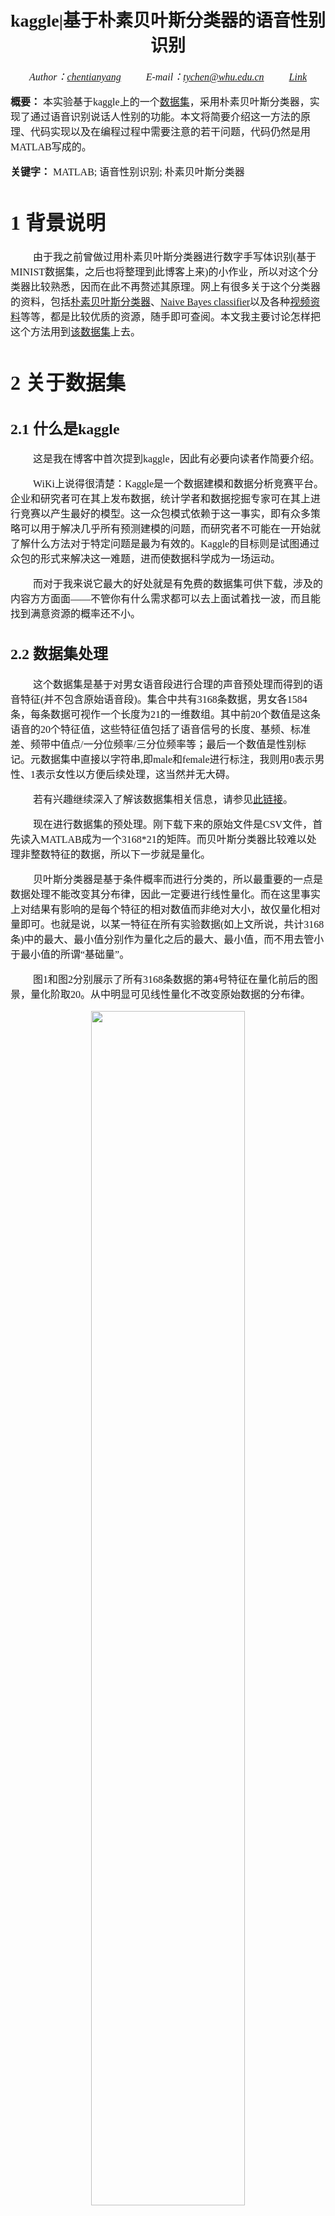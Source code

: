 ﻿
# <center><font face="宋体"> kaggle|基于朴素贝叶斯分类器的语音性别识别 </font></center>

*<center><font face="Times New Roman" size = 3> Author：[chentianyang](https://github.com/chentianyangWHU) &emsp;&emsp; E-mail：tychen@whu.edu.cn &emsp;&emsp; [Link](https://github.com/chentianyangWHU/Gender-Recognition/tree/master/NaiveBayes)</center>*

**概要：** <font face="宋体" size = 3> 本实验基于kaggle上的一个[数据集](https://www.kaggle.com/primaryobjects/voicegender/home)，采用朴素贝叶斯分类器，实现了通过语音识别说话人性别的功能。本文将简要介绍这一方法的原理、代码实现以及在编程过程中需要注意的若干问题，代码仍然是用MATLAB写成的。</font>

**关键字：** <font face="宋体" size = 3 >MATLAB; 语音性别识别; 朴素贝叶斯分类器</font>

# <font face="宋体"> 1 背景说明 </font>

&emsp;&emsp; <font face="宋体">由于我之前曾做过用朴素贝叶斯分类器进行数字手写体识别(基于MINIST数据集，之后也将整理到此博客上来)的小作业，所以对这个分类器比较熟悉，因而在此不再赘述其原理。网上有很多关于这个分类器的资料，包括[朴素贝叶斯分类器](https://zh.wikipedia.org/wiki/%E6%9C%B4%E7%B4%A0%E8%B4%9D%E5%8F%B6%E6%96%AF%E5%88%86%E7%B1%BB%E5%99%A8)、[Naive Bayes classifier](https://en.wikipedia.org/wiki/Naive_Bayes_classifier)以及各种[视频资料](https://www.youtube.com/watch?v=AqonCeZUcC4)等等，都是比较优质的资源，随手即可查阅。本文我主要讨论怎样把这个方法用到[该数据集](https://www.kaggle.com/primaryobjects/voicegender/home)上去。</font>

# <font face="宋体"> 2 关于数据集 </font>

## <font face="宋体"> 2.1 什么是kaggle</font>

&emsp;&emsp; <font face="宋体">这是我在博客中首次提到kaggle，因此有必要向读者作简要介绍。</font>

&emsp;&emsp; <font face="宋体">WiKi上说得很清楚：Kaggle是一个数据建模和数据分析竞赛平台。企业和研究者可在其上发布数据，统计学者和数据挖掘专家可在其上进行竞赛以产生最好的模型。这一众包模式依赖于这一事实，即有众多策略可以用于解决几乎所有预测建模的问题，而研究者不可能在一开始就了解什么方法对于特定问题是最为有效的。Kaggle的目标则是试图通过众包的形式来解决这一难题，进而使数据科学成为一场运动。</font>

&emsp;&emsp; <font face="宋体">而对于我来说它最大的好处就是有免费的数据集可供下载，涉及的内容方方面面——不管你有什么需求都可以去上面试着找一波，而且能找到满意资源的概率还不小。</font>

## <font face="宋体"> 2.2 数据集处理</font>

&emsp;&emsp; <font face="宋体">这个数据集是基于对男女语音段进行合理的声音预处理而得到的语音特征(并不包含原始语音段)。集合中共有3168条数据，男女各1584条，每条数据可视作一个长度为21的一维数组。其中前20个数值是这条语音的20个特征值，这些特征值包括了语音信号的长度、基频、标准差、频带中值点/一分位频率/三分位频率等；最后一个数值是性别标记。元数据集中直接以字符串,即male和female进行标注，我则用0表示男性、1表示女性以方便后续处理，这当然并无大碍。</font>

&emsp;&emsp; <font face="宋体">若有兴趣继续深入了解该数据集相关信息，请参见[此链接](http://www.primaryobjects.com/2016/06/22/identifying-the-gender-of-a-voice-using-machine-learning/)。</font>

&emsp;&emsp; <font face="宋体">现在进行数据集的预处理。刚下载下来的原始文件是CSV文件，首先读入MATLAB成为一个3168*21的矩阵。而贝叶斯分类器比较难以处理非整数特征的数据，所以下一步就是量化。</font>

&emsp;&emsp; <font face="宋体">贝叶斯分类器是基于条件概率而进行分类的，所以最重要的一点是数据处理不能改变其分布律，因此一定要进行线性量化。而在这里事实上对结果有影响的是每个特征的相对数值而非绝对大小，故仅量化相对量即可。也就是说，以某一特征在所有实验数据(如上文所说，共计3168条)中的最大、最小值分别作为量化之后的最大、最小值，而不用去管小于最小值的所谓“基础量”。</font>

&emsp;&emsp; <font face="宋体">图1和图2分别展示了所有3168条数据的第4号特征在量化前后的图景，量化阶取20。从中明显可见线性量化不改变原始数据的分布律。</font>

<center><img src="https://img-blog.csdn.net/20181024165124828?watermark/2/text/aHR0cHM6Ly9ibG9nLmNzZG4ubmV0L2N0eXF5MjAxNTMwMTIwMDA3OQ==/font/5a6L5L2T/fontsize/400/fill/I0JBQkFCMA==/dissolve/70" width="70%">  </center><center><font face="宋体" size=2 > 图1 量化前 </font> </center>

<center><img src="https://img-blog.csdn.net/20181024165130548?watermark/2/text/aHR0cHM6Ly9ibG9nLmNzZG4ubmV0L2N0eXF5MjAxNTMwMTIwMDA3OQ==/font/5a6L5L2T/fontsize/400/fill/I0JBQkFCMA==/dissolve/70" width="70%">  </center><center><font face="宋体" size=2 > 图2 量化后 </font> </center>

&nbsp;
&emsp;&emsp; <font face="宋体">量化阶也是一个需要考虑的参数。量化阶越大，量化越粗糙，计算量越小；量化阶越小，量化越细致，计算量越大。其对最后结果准确性的影响将在后文加以讨论。</font>

&emsp;&emsp; <font face="宋体">另外，仔细观察数据会发现其中有不少数值为0项，这是原始数据的缺项，我直接采用均值加以弥补，在不确定的时候优先考虑均值总不失为一种稳妥的处理方法。注意，对缺项数据的补写应当最优先处理。</font>

&emsp;&emsp; <font face="宋体">最后一步也可以看做是所有学习算法的第一步：划分训练集和验证集。在这里不妨多补充几句关于训练集、验证集和测试集的区别和联系。一般而言，在不考虑测试集时训练集、验证集常采用7:3或8:2的数量划分，考虑到测试集时一般划分为6:2:2。原始数据集的划分还是很有讲究的，[周志华教授](https://cs.nju.edu.cn/zhouzh/zhouzh.files/resume_cn.htm)在他著名的科普大作[《机器学习》](https://www.amazon.cn/dp/B01ARKEV1G)中对此有很详细的讨论。本实验中我优先按照7:3的比例划分训练集和验证集。</font>

# <font face="宋体"> 3 代码实现 </font>
## <font face="宋体"> 3.1 文件目录</font>
&emsp;&emsp; <font face="宋体">现在来介绍一下代码的文件目录以及各个文件之间的联系。本实验用到的全部程序如图3所示：</font>

<center><img src="https://img-blog.csdn.net/20181024165441894?watermark/2/text/aHR0cHM6Ly9ibG9nLmNzZG4ubmV0L2N0eXF5MjAxNTMwMTIwMDA3OQ==/font/5a6L5L2T/fontsize/400/fill/I0JBQkFCMA==/dissolve/70" width="35%">  </center><center><font face="宋体" size=2 > 图3 所需文件列表 </font> </center>

&emsp;&emsp; <font face="宋体">其中倒数第三个.xls文件就是下载得到的文件，将它通过文件xls2mat.m之后即可获得voice_data.mat文件，这就是上文所提到的那个3168*21矩阵。之后再经过文件mydiscretization.m进行量化处理就得到了量化后的数据文件，该数据文件覆盖voice_data.mat。通过文件training.m得到训练集TrainingSets.mat以及通过文件validation.m得到验证集ValidationSets.mat。在实验中，先后运行training.m和validation.m即可得到结果。另外的3个.m文件是辅助性文件，是在我写程序过程中测试代码的正确性顺手写的，它们的功能分别是：</font>

&emsp;&emsp; <font face="宋体">myhowmany.m：查询某个数据在某个矩阵中的数量。</font> 

</font>&emsp;&emsp; <font face="宋体">myisinterger.m：查询某矩阵中整数的个数，并找出非整数元素的坐标。</font> 

&emsp;&emsp; <font face="宋体">myrowcheck.m：找出某2个矩阵的相同行并返回其在原矩阵中的行坐标。</font>

&emsp;&emsp; <font face="宋体">这三个代码文件不是本实验所必须的，但是在写与数组有关的代码时不失为不错的辅助工具。</font>

## <font face="宋体"> 3.2 核心代码 </font>

&emsp;&emsp; <font face="宋体">核心代码其实很少，只有二三十行，是有关计算后验概率的。</font>

&emsp;&emsp; <font face="宋体">数据训练步骤的核心代码如下：</font>
```
for j=1:20
    for i=1:stepnum
        TrainingSets(1).feature_prob(i,j) = ...
            (myhowmany(i,TrainingSets(1).feature(:,j))+1)/(M_train_num+1);
        TrainingSets(2).feature_prob(i,j) = ...
            (myhowmany(i,TrainingSets(2).feature(:,j))+1)/(F_train_num+1);
    end
end
```

&emsp;&emsp; <font face="宋体">这就得到了每一个特征在量化范围内的每一个可能取值的概率。</font>

&emsp;&emsp; <font face="宋体">数据验证步骤的核心代码如下：</font>

```
for i=1:2
    for j=1:ValidationSets(i).number              % for each voice
        data = ValidationSets(i).feature(j,:);
        for k=1:20
            % probability of being male voice
            ValidationSets(i).results(j,1)=...
                TrainingSets(1).feature_prob(data(k),k)*ValidationSets(i).results(j,1);
            % probability of being female voice
            ValidationSets(i).results(j,2)=...
                TrainingSets(2).feature_prob(data(k),k)*ValidationSets(i).results(j,2);
        end
        if ValidationSets(i).results(j,1) > ValidationSets(i).results(j,2)
            % this is male voice
            ValidationSets(i).results(j,3) = 0;
        else
            % this is female voice
            ValidationSets(i).results(j,3) = 1;
        end
    end
end
```
&emsp;&emsp; <font face="宋体">这就得到了每一条待验证的数据分别为男声和女声的概率，通过比较大小即可得出最终判断。</font>

## <font face="宋体"> 3.3 注意点</font>

&emsp;&emsp; <font face="宋体">从实际应用角度来看，朴素贝叶斯分类法其实并不太适合于特征数量过多的分类问题，不管是二分类还是多分类。这是由于该方法本质上是概率的叠乘，每有一个特征就需要进行一次概率相乘，而这里有20个特征就需要乘上20次。而概率都是小于1的，所以在计算上颇为麻烦——会得到小于10的负20次方的小数。对这个问题可以采用每次都乘以某个略大于1的常数如sqrt(2)来补偿，或者取对数。

&emsp;&emsp; <font face="宋体">另外一个就是计算量，这一点可以通过不考虑全概率以及人为操作使得先验概率相同这两样手法来减少一些运算。</font>

&emsp;&emsp; <font face="宋体">第三点比较细节，在于若某个新数据在某个特征处取到了训练集所未曾取到的数据，就会得出此处的后验概率为0的结果，从而通过概率连乘导致最终的概率为0，而这显然是不正确的。解决措施也很简单，只要在每次计算时分子分母同时加1即可，而因此所造成的误差可以认为是忽略不计的。</font>

# <font face="宋体"> 4 实验与结果分析 </font>

&emsp;&emsp; <font face="宋体">影响实验结果的因素主要有2个：量化阶数目和数据集比例，因此实验主要围绕这两个参数的改变进行。另外还有一点需要注意的就是：由于数据集是随机划分的，所以每次训练-验证的结果有少许不同是正常的，这是因为每次划分到训练集和验证集中的数据条目并不完全相同。所以我在参数没有改变时连做3次训练-验证实验，取结果的平均值作为在该组量化数目和数据集比例条件下所得模型的识别效果。</font>

&emsp;&emsp; <font face="宋体">简略起见，我在量化数目和数据集比例这两个参数上各取两点：量化阶为10和20，训练集和验证集比例为7:3和8:2。得到的结果如图4所示：</font>

<center><img src="https://img-blog.csdn.net/20181024182616154?watermark/2/text/aHR0cHM6Ly9ibG9nLmNzZG4ubmV0L2N0eXF5MjAxNTMwMTIwMDA3OQ==/font/5a6L5L2T/fontsize/400/fill/I0JBQkFCMA==/dissolve/70" width="90%">  </center><center><font face="宋体" size=2 > 图4 实验结果 </font> </center>

&nbsp;
&emsp;&emsp; <font face="宋体">从上图中可以看出：首先，朴素贝叶斯分类器对男声的判断效果明显好于女声；第二，在这四组参数中，量化阶数目选为20、训练集和验证集比例选为8:2(即1267:317)时相对而言效果最好；第三，量化阶选取10和20对识别结果并无显著影响。</font>

&emsp;&emsp; <font face="宋体">显然只选取4组参数是很无法准确体现该算法性能的，但是我比较懒，读者如有兴趣不妨可以多做几组实验，看看能不能找出一组参数使得分辨效果优越的同时尽可能减小量化阶数目，即在效果和运算之间达到一个较好的平衡。</font>

# <font face="宋体"> 5 后记 </font>
&emsp;&emsp; <font face="宋体">本实验的一个遗憾就是没有建立测试代码，也就不能实时检测现场录入的语音性别。这是因为此[数据集](http://www.primaryobjects.com/2016/06/22/identifying-the-gender-of-a-voice-using-machine-learning/)的来历我还没有研究透彻，也就是说还不明白这20个特征是如何提取出来的。主要还是时间比较紧张，接下来我将花几天时间争取把它弄明白。</font>

&emsp;&emsp; <font face="宋体">本文为原创文章，转载或引用务必注明来源及作者。</font>
